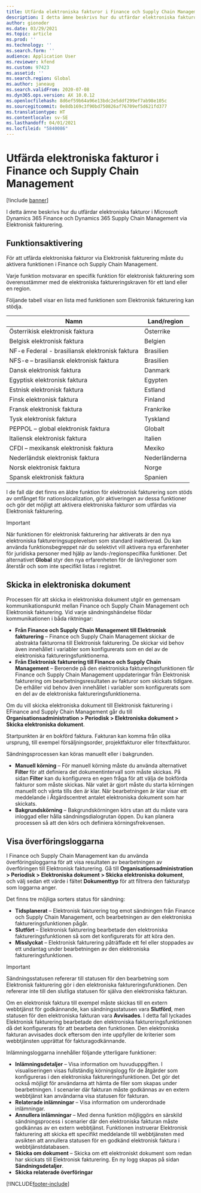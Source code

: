```yaml
---
title: Utfärda elektroniska fakturor i Finance och Supply Chain Management
description: I detta ämne beskrivs hur du utfärdar elektroniska fakturor i Microsoft Dynamics 365 Finance och Dynamics 365 Supply Chain Management via Elektronisk fakturering.
author: gionoder
ms.date: 03/29/2021
ms.topic: article
ms.prod: ''
ms.technology: ''
ms.search.form: ''
audience: Application User
ms.reviewer: kfend
ms.custom: 97423
ms.assetid: ''
ms.search.region: Global
ms.author: janeaug
ms.search.validFrom: 2020-07-08
ms.dyn365.ops.version: AX 10.0.12
ms.openlocfilehash: 8d6ef59b64a96e13bdc2e5ddf299ef7ab98e105c
ms.sourcegitcommit: 0e8db169c3f90bd750826af76709ef5d621fd377
ms.translationtype: HT
ms.contentlocale: sv-SE
ms.lasthandoff: 04/01/2021
ms.locfileid: "5840086"
---
```

# <a name="issue-electronic-invoices-in-finance-and-supply-chain-management"></a>Utfärda elektroniska fakturor i Finance och Supply Chain Management

[!include [banner](../includes/banner.md)]

I detta ämne beskrivs hur du utfärdar elektroniska fakturor i Microsoft Dynamics 365 Finance och Dynamics 365 Supply Chain Management via Elektronisk fakturering.


## <a name="feature-activation"></a>Funktionsaktivering

För att utfärda elektroniska fakturor via Elektronisk fakturering måste du aktivera funktionen i Finance och Supply Chain Management.

Varje funktion motsvarar en specifik funktion för elektronisk fakturering som överensstämmer med de elektroniska faktureringskraven för ett land eller en region.

Följande tabell visar en lista med funktionen som Elektronisk fakturering kan stödja.

| Namn                                              | Land/region |
|---------------------------------------------------|----------------|
|Österrikisk elektronisk faktura                        |Österrike         |
|Belgisk elektronisk faktura                         |Belgien         |
|NF-e Federal - brasiliansk elektronisk faktura       |Brasilien          |
|NFS-e – brasiliansk elektronisk faktura|Brasilien          |
|Dansk elektronisk faktura                          |Danmark         |
|Egyptisk elektronisk faktura                        |Egypten           |
|Estnisk elektronisk faktura                        |Estland         |
|Finsk elektronisk faktura                         |Finland         |
|Fransk elektronisk faktura                          |Frankrike          |
|Tysk elektronisk faktura                          |Tyskland         |
|PEPPOL – global elektronisk faktura                 |Globalt          |
|Italiensk elektronisk faktura                         |Italien           |
|CFDI – mexikansk elektronisk faktura                  |Mexiko          |
|Nederländsk elektronisk faktura                           |Nederländerna     |
|Norsk elektronisk faktura                       |Norge          |
|Spansk elektronisk faktura                         |Spanien           |

I de fall där det finns en äldre funktion för elektronisk fakturering som stöds av omfånget för nationslocalization, gör aktiveringen av dessa funktioner och gör det möjligt att aktivera elektroniska fakturor som utfärdas via Elektronisk fakturering.

> [!IMPORTANT]
> När funktionen för elektronisk fakturering har aktiverats är den nya elektroniska faktureringsupplevelsen som standard inaktiverad. Du kan använda funktionsbegreppet när du selektivt vill aktivera nya erfarenheter för juridiska personer med hjälp av lands-/regionspecifika funktioner. Det alternativet **Global** styr den nya erfarenheten för de län/regioner som återstår och som inte specifikt listas i registret.

## <a name="submit-electronic-documents"></a>Skicka in elektroniska dokument

Processen för att skicka in elektroniska dokument utgör en gemensam kommunikationspunkt mellan Finance och Supply Chain Management och Elektronisk fakturering. Vid varje sändningshändelse flödar kommunikationen i båda riktningar:

- **Från Finance och Supply Chain Management till Elektronisk fakturering** – Finance och Supply Chain Management skickar de abstrakta fakturorna till Elektronisk fakturering. De skickar vid behov även innehållet i variabler som konfigurerats som en del av de elektroniska faktureringsfunktionerna.
- **Från Elektronisk fakturering till Finance och Supply Chain Management** – Beroende på den elektroniska faktureringsfunktionen får Finance och Supply Chain Management uppdateringar från Elektronisk fakturering om bearbetningsresultaten av fakturor som skickats tidigare. De erhåller vid behov även innehållet i variabler som konfigurerats som en del av de elektroniska faktureringsfunktionerna.

Om du vill skicka elektroniska dokument till Elektronisk fakturering i EFinance and Supply Chain Management går du till **Organisationsadministration &gt; Periodisk &gt; Elektroniska dokument &gt; Skicka elektroniska dokument**.

Startpunkten är en bokförd faktura. Fakturan kan komma från olika ursprung, till exempel försäljningsorder, projektfakturor eller fritextfakturor.

Sändningsprocessen kan köras manuellt eller i bakgrunden.

- **Manuell körning** – För manuell körning måste du använda alternativet **Filter** för att definiera det dokumentintervall som måste skickas. På sidan **Filter** kan du konfigurera en egen fråga för att välja de bokförda fakturor som måste skickas. När valet är gjort måste du starta körningen manuellt och vänta tills den är klar. När bearbetningen är klar visar ett meddelande i Åtgärdscentret antalet elektroniska dokument som har skickats.
- **Bakgrundskörning** – Bakgrundskörningen körs utan att du måste vara inloggad eller hålla sändningsdialogrutan öppen. Du kan planera processen så att den körs och definiera körningsfrekvensen.

## <a name="view-the-submission-logs"></a>Visa överföringsloggarna

I Finance och Supply Chain Management kan du använda överföringsloggarna för att visa resultaten av bearbetningen av överföringen till Elektronisk fakturering. Gå till **Organisationsadministration &gt; Periodisk &gt; Elektroniska dokument &gt; Skicka elektroniska dokument**, och välj sedan ett värde i fältet **Dokumenttyp** för att filtrera den fakturatyp som loggarna anger.

Det finns tre möjliga sorters status för sändning:

- **Tidsplanerat** – Elektronisk fakturering tog emot sändningen från Finance och Supply Chain Management, och bearbetningen av den elektroniska faktureringsfunktionen pågår.
- **Slutfört** – Elektronisk fakturering bearbetade den elektroniska faktureringsfunktionen så som det konfigurerats för att köra den.
- **Misslyckat** – Elektronisk fakturering påträffade ett fel eller stoppades av ett undantag under bearbetningen av den elektroniska faktureringsfunktionen.

> [!IMPORTANT]
> Sändningsstatusen refererar till statusen för den bearbetning som Elektronisk fakturering gör i den elektroniska faktureringsfunktionen. Den refererar inte till den slutliga statusen för själva den elektroniska fakturan.
>
> Om en elektronisk faktura till exempel måste skickas till en extern webbtjänst för godkännande, kan sändningsstatusen vara **Slutförd**, men statusen för den elektroniska fakturan vara **Avvisades**. I detta fall lyckades Elektronisk fakturering bearbetade den elektroniska faktureringsfunktionen då det konfigurerats för att bearbeta den funktionen. Den elektroniska fakturan avvisades dock eftersom den inte uppfyller de kriterier som webbtjänsten upprättat för fakturagodkännande.

Inlämningsloggarna innehåller följande ytterligare funktioner:

- **Inlämningsdetaljer** – Visa information om huvuduppgiften. I visualiseringen visas fullständig körningslogg för de åtgärder som konfigureras i den elektroniska faktureringsfunktionen. Det gör det också möjligt för användarna att hämta de filer som skapas under bearbetningen. I scenarier där fakturan måste godkännas av en extern webbtjänst kan användarna visa statusen för fakturan.
- **Relaterade inlämningar** – Visa information om underordnade inlämningar.
- **Annullera inlämningar** – Med denna funktion möjliggörs en särskild sändningsprocess i scenarier där den elektroniska fakturan måste godkännas av en extern webbtjänst. Funktionen instruerar Elektronisk fakturering att skicka ett specifikt meddelande till webbtjänsten med avsikten att annullera statusen för en godkänd elektronisk faktura i webbtjänstdatabasen.
- **Skicka om dokument** – Skicka om ett elektroniskt dokument som redan har skickats till Elektronisk fakturering. En ny logg skapas på sidan **Sändningsdetaljer**.
- **Skicka relaterade överföringar**


[!INCLUDE[footer-include](../../includes/footer-banner.md)]
